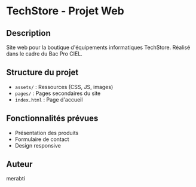 # TechStore - Projet Web
## Description
Site web pour la boutique d'équipements informatiques TechStore.
Réalisé dans le cadre du Bac Pro CIEL.
## Structure du projet
- `assets/` : Ressources (CSS, JS, images)
- `pages/` : Pages secondaires du site
- `index.html` : Page d'accueil
## Fonctionnalités prévues
- Présentation des produits
- Formulaire de contact
- Design responsive
## Auteur
merabti
